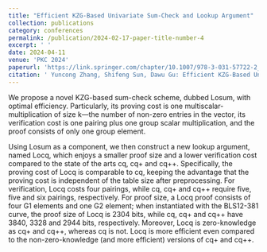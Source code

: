 ```yaml
---
title: "Efficient KZG-Based Univariate Sum-Check and Lookup Argument"
collection: publications
category: conferences
permalink: /publication/2024-02-17-paper-title-number-4
excerpt: ' '
date: 2024-04-11
venue: 'PKC 2024'
paperurl: 'https://link.springer.com/chapter/10.1007/978-3-031-57722-2_13'
citation: '	Yuncong Zhang, Shifeng Sun, Dawu Gu: Efficient KZG-Based Univariate Sum-Check and Lookup Argument. Public Key Cryptography (2) 2024: 400-425'
---
```


We propose a novel KZG-based sum-check scheme, dubbed Losum, with optimal efficiency. Particularly, its proving cost is one multiscalar-multiplication of size k—the number of non-zero entries in the vector, its verification cost is one pairing plus one group scalar multiplication, and the proof consists of only one group element. 

Using Losum as a component, we then construct a new lookup argument, named Locq, which enjoys a smaller proof size and a lower verification cost compared to the state of the arts cq, cq+ and cq++. Specifically, the proving cost of Locq is comparable to cq, keeping the advantage that the proving cost is independent of the table size after preprocessing. For verification, Locq costs four pairings, while cq, cq+ and cq++ require five, five and six pairings, respectively. For proof size, a Locq proof consists of four G1 elements and one G2 element; when instantiated with the BLS12-381 curve, the proof size of Locq is 2304 bits, while cq, cq+ and cq++ have 3840, 3328 and 2944 bits, respectively. Moreover, Locq is zero-knowledge as cq+ and cq++, whereas cq is not. Locq is more efficient even compared to the non-zero-knowledge (and more efficient) versions of cq+ and cq++.
